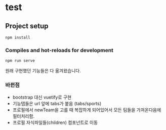 # test

## Project setup
```
npm install
```

### Compiles and hot-reloads for development
```
npm run serve
```



원래 구현했던 기능들은 다 옮겨왔습니다.



### 바뀐점

- bootstrap 대신 vuetify로 구현
- 기능탭들은 url 앞에 tabs가 붙음 (tabs/sports)
- 프로필에서 newTeam을 고를 때 복잡하게 되어있어서 모든 팀들을 가져온다음에 필터처리함.
- 프로필 자식파일들(children) 컴포넌트로 이동